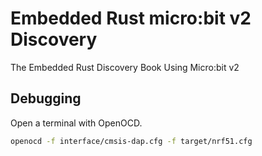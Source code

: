 # Embedded Rust micro:bit v2 Discovery

The Embedded Rust Discovery Book Using Micro:bit v2

## Debugging

Open a terminal with OpenOCD.

```bash
openocd -f interface/cmsis-dap.cfg -f target/nrf51.cfg
```

